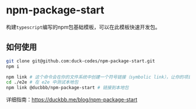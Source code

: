 # npm-package-start

构建`typescript`编写的npm包基础模板，可以在此模板快速开发包。

## 如何使用

```sh
git clone git@github.com:duck-codes/npm-package-start.git
npm i
```

```sh
npm link # 这个命令会在你的文件系统中创建一个符号链接（symbolic link），让你的项目可以像引用一个正常的 npm 包一样，引用你的本地包。
cd ./e2e # 在 e2e 中测试本地包
npm link @ducbbb/npm-package-start # 链接到本地包
```

详细指南：https://duckbb.me/blog/npm-package-start

